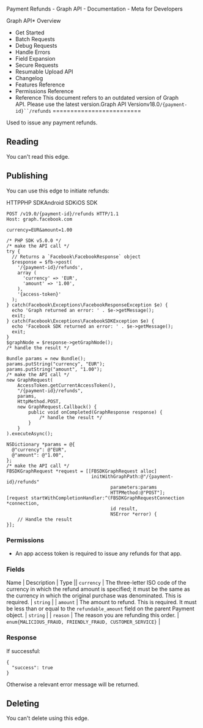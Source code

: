 
Payment Refunds - Graph API - Documentation - Meta for Developers












Graph API* Overview
* Get Started
* Batch Requests
* Debug Requests
* Handle Errors
* Field Expansion
* Secure Requests
* Resumable Upload API
* Changelog
* Features Reference
* Permissions Reference
* Reference
This document refers to an outdated version of Graph API. Please use the latest version.Graph API Versionv18.0`/{payment-id}``/refunds`
=========================

Used to issue any payment refunds.

Reading
-------

You can't read this edge.

Publishing
----------

You can use this edge to initiate refunds:

HTTPPHP SDKAndroid SDKiOS SDK
```
POST /v19.0/{payment-id}/refunds HTTP/1.1
Host: graph.facebook.com

currency=EUR&amount=1.00
```

```
/* PHP SDK v5.0.0 */
/* make the API call */
try {
  // Returns a `Facebook\FacebookResponse` object
  $response = $fb->post(
    '/{payment-id}/refunds',
    array (
      'currency' => 'EUR',
      'amount' => '1.00',
    ),
    '{access-token}'
  );
} catch(Facebook\Exceptions\FacebookResponseException $e) {
  echo 'Graph returned an error: ' . $e->getMessage();
  exit;
} catch(Facebook\Exceptions\FacebookSDKException $e) {
  echo 'Facebook SDK returned an error: ' . $e->getMessage();
  exit;
}
$graphNode = $response->getGraphNode();
/* handle the result */
```

```
Bundle params = new Bundle();
params.putString("currency", "EUR");
params.putString("amount", "1.00");
/* make the API call */
new GraphRequest(
    AccessToken.getCurrentAccessToken(),
    "/{payment-id}/refunds",
    params,
    HttpMethod.POST,
    new GraphRequest.Callback() {
        public void onCompleted(GraphResponse response) {
            /* handle the result */
        }
    }
).executeAsync();
```

```
NSDictionary *params = @{
  @"currency": @"EUR",
  @"amount": @"1.00",
};
/* make the API call */
FBSDKGraphRequest *request = [[FBSDKGraphRequest alloc]
                               initWithGraphPath:@"/{payment-id}/refunds"
                                      parameters:params
                                      HTTPMethod:@"POST"];
[request startWithCompletionHandler:^(FBSDKGraphRequestConnection *connection,
                                      id result,
                                      NSError *error) {
    // Handle the result
}];
```
### Permissions

* An app access token is required to issue any refunds for that app.

### Fields



 
Name
 | 
Description
 | 
Type
 || `currency` | The three-letter ISO code of the currency in which the refund amount is specified; it must be the same as the currency in which the original purchase was denominated. This is required. | `string` |
| `amount` | The amount to refund. This is required. It must be less than or equal to the `refundable_amount` field on the parent Payment object. | `string` |
| `reason` | The reason you are refunding this order. | `enum{MALICIOUS_FRAUD, FRIENDLY_FRAUD, CUSTOMER_SERVICE}` |

### Response

If successful:


```
{
  "success": true
}
```
Otherwise a relevant error message will be returned.

Deleting
--------

You can't delete using this edge.




































 
